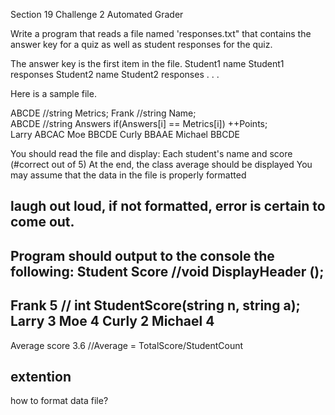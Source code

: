 Section 19
Challenge 2
Automated Grader

Write a program that reads a file named 'responses.txt" that contains the answer key for a quiz
as well as student responses for the quiz.

The answer key is the first item in the file.
Student1 name
Student1 responses
Student2 name
Student2 responses
. . .

Here is a sample file.

ABCDE   //string Metrics;
Frank   //string Name;                 
ABCDE   //string Answers    if(Answers[i] == Metrics[i]) ++Points;               
Larry
ABCAC
Moe
BBCDE
Curly
BBAAE
Michael
BBCDE

You should read the file and display:
Each student's name and score (#correct out of 5)
At the end, the class average should be displayed
You may assume that the data in the file is properly formatted

## laugh out loud, if not formatted, error is certain to come out.

Program should output to the console the following:
Student                     Score   //void DisplayHeader ();
----------------------------
Frank                             5     // int StudentScore(string n, string a);
Larry                              3
Moe                              4
Curly                             2
Michael                         4
---------------------------
Average score            3.6        //Average = TotalScore/StudentCount

## extention
how to format data file?

